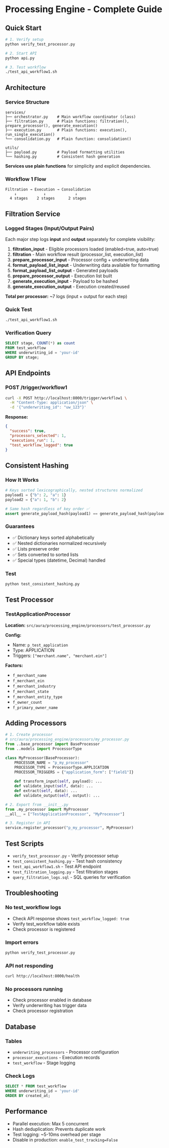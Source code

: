 # Processing Engine - Complete Guide

## Quick Start

```bash
# 1. Verify setup
python verify_test_processor.py

# 2. Start API
python api.py

# 3. Test workflow
./test_api_workflow1.sh
```

## Architecture

### Service Structure

```
services/
├── orchestrator.py    # Main workflow coordinator (class)
├── filtration.py      # Plain functions: filtration(), prepare_processor(), generate_execution()
├── execution.py       # Plain functions: execution(), run_single_execution()
└── consolidation.py   # Plain function: consolidation()

utils/
├── payload.py         # Payload formatting utilities
└── hashing.py         # Consistent hash generation
```

**Services use plain functions** for simplicity and explicit dependencies.

### Workflow 1 Flow

```
Filtration → Execution → Consolidation
    ↓            ↓             ↓
  4 stages    2 stages      2 stages
```

## Filtration Service

### Logged Stages (Input/Output Pairs)

Each major step logs **input** and **output** separately for complete visibility:

1. **filtration_input** - Eligible processors loaded (enabled=true, auto=true)
2. **filtration** - Main workflow result (processor_list, execution_list)
3. **prepare_processor_input** - Processor config + underwriting data
4. **format_payload_list_input** - Underwriting data available for formatting
5. **format_payload_list_output** - Generated payloads
6. **prepare_processor_output** - Execution list built
7. **generate_execution_input** - Payload to be hashed
8. **generate_execution_output** - Execution created/reused

**Total per processor:** ~7 logs (input + output for each step)

### Quick Test

```bash
./test_api_workflow1.sh
```

### Verification Query

```sql
SELECT stage, COUNT(*) as count 
FROM test_workflow 
WHERE underwriting_id = 'your-id'
GROUP BY stage;
```

## API Endpoints

### POST /trigger/workflow1

```bash
curl -X POST http://localhost:8000/trigger/workflow1 \
  -H "Content-Type: application/json" \
  -d '{"underwriting_id": "uw_123"}'
```

**Response:**
```json
{
  "success": true,
  "processors_selected": 1,
  "executions_run": 1,
  "test_workflow_logged": true
}
```

## Consistent Hashing

### How It Works

```python
# Keys sorted lexicographically, nested structures normalized
payload1 = {"b": 2, "a": 1}
payload2 = {"a": 1, "b": 2}

# Same hash regardless of key order ✅
assert generate_payload_hash(payload1) == generate_payload_hash(payload2)
```

### Guarantees

- ✅ Dictionary keys sorted alphabetically
- ✅ Nested dictionaries normalized recursively
- ✅ Lists preserve order
- ✅ Sets converted to sorted lists
- ✅ Special types (datetime, Decimal) handled

### Test

```bash
python test_consistent_hashing.py
```

## Test Processor

### TestApplicationProcessor

**Location:** `src/aura/processing_engine/processors/test_processor.py`

**Config:**
- Name: `p_test_application`
- Type: APPLICATION
- Triggers: `["merchant.name", "merchant.ein"]`

**Factors:**
- `f_merchant_name`
- `f_merchant_ein`
- `f_merchant_industry`
- `f_merchant_state`
- `f_merchant_entity_type`
- `f_owner_count`
- `f_primary_owner_name`

## Adding Processors

```python
# 1. Create processor
# src/aura/processing_engine/processors/my_processor.py
from ..base_processor import BaseProcessor
from ..models import ProcessorType

class MyProcessor(BaseProcessor):
    PROCESSOR_NAME = "p_my_processor"
    PROCESSOR_TYPE = ProcessorType.APPLICATION
    PROCESSOR_TRIGGERS = {"application_form": ["field1"]}
    
    def transform_input(self, payload): ...
    def validate_input(self, data): ...
    def extract(self, data): ...
    def validate_output(self, output): ...

# 2. Export from __init__.py
from .my_processor import MyProcessor
__all__ = ["TestApplicationProcessor", "MyProcessor"]

# 3. Register in API
service.register_processor("p_my_processor", MyProcessor)
```

## Test Scripts

- `verify_test_processor.py` - Verify processor setup
- `test_consistent_hashing.py` - Test hash consistency
- `test_api_workflow1.sh` - Test API endpoint
- `test_filtration_logging.py` - Test filtration stages
- `query_filtration_logs.sql` - SQL queries for verification

## Troubleshooting

### No test_workflow logs
- Check API response shows `test_workflow_logged: true`
- Verify test_workflow table exists
- Check processor is registered

### Import errors
```bash
python verify_test_processor.py
```

### API not responding
```bash
curl http://localhost:8000/health
```

### No processors running
- Check processor enabled in database
- Verify underwriting has trigger data
- Check processor registration

## Database

### Tables
- `underwriting_processors` - Processor configuration
- `processor_executions` - Execution records
- `test_workflow` - Stage logging

### Check Logs
```sql
SELECT * FROM test_workflow 
WHERE underwriting_id = 'your-id'
ORDER BY created_at;
```

## Performance

- Parallel execution: Max 5 concurrent
- Hash deduplication: Prevents duplicate work
- Test logging: ~5-10ms overhead per stage
- Disable in production: `enable_test_tracking=False`

